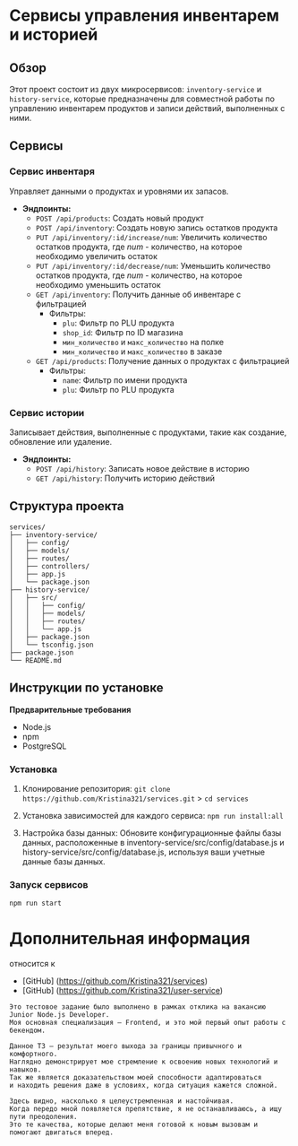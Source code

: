 # Сервисы управления инвентарем и историей

## Обзор

Этот проект состоит из двух микросервисов: `inventory-service` и `history-service`, которые предназначены для совместной работы по управлению инвентарем продуктов и записи действий, выполненных с ними.

## Сервисы

### Сервис инвентаря
Управляет данными о продуктах и уровнями их запасов.

- **Эндпоинты:**
  - `POST /api/products`: Создать новый продукт
  - `POST /api/inventory`: Создать новую запись остатков продукта
  - `PUT /api/inventory/:id/increase/num`: Увеличить количество остатков продукта, где *num* - количество, на которое необходимо увеличить остаток
  - `PUT /api/inventory/:id/decrease/num`: Уменьшить количество остатков продукта, где *num* - количество, на которое необходимо уменьшить остаток
  - `GET /api/inventory`: Получить данные об инвентаре с фильтрацией
    - Фильтры:
      - `plu`: Фильтр по PLU продукта
      - `shop_id`: Фильтр по ID магазина
      - `мин_количество` и `макс_количество` на полке
      - `мин_количество` и `макс_количество` в заказе
  - `GET /api/products`: Получение данных о продуктах с фильтрацией
    - Фильтры:
      - `name`: Фильтр по имени продукта
      - `plu`: Фильтр по PLU продукта

### Сервис истории
Записывает действия, выполненные с продуктами, такие как создание, обновление или удаление.

- **Эндпоинты:**
  - `POST /api/history`: Записать новое действие в историю
  - `GET /api/history`: Получить историю действий

## Структура проекта

```
services/
├── inventory-service/
│   ├── config/
│   ├── models/
│   ├── routes/
│   ├── controllers/
│   ├── app.js
│   └── package.json
├── history-service/
│   ├── src/
│   │   ├── config/
│   │   ├── models/
│   │   ├── routes/
│   │   └── app.js
│   ├── package.json
│   └── tsconfig.json
├── package.json
└── README.md
```

## Инструкции по установке

**Предварительные требования**
- Node.js
- npm
- PostgreSQL

### Установка
1. Клонирование репозитория:
`git clone https://github.com/Kristina321/services.git` > `cd services`

2. Установка зависимостей для каждого сервиса:
`npm run install:all`

3. Настройка базы данных:
Обновите конфигурационные файлы базы данных, расположенные в inventory-service/src/config/database.js и history-service/src/config/database.js, используя ваши учетные данные базы данных.

### Запуск сервисов
`npm run start`

# Дополнительная информация

относится к
- [GitHub] (https://github.com/Kristina321/services)
- [GitHub] (https://github.com/Kristina321/user-service)

```
Это тестовое задание было выполнено в рамках отклика на вакансию Junior Node.js Developer.
Моя основная специализация — Frontend, и это мой первый опыт работы с бекендом.

Данное ТЗ — результат моего выхода за границы привычного и комфортного. 
Наглядно демонстрирует мое стремление к освоению новых технологий и навыков. 
Так же является доказательством моей способности адаптироваться 
и находить решения даже в условиях, когда ситуация кажется сложной.

Здесь видно, насколько я целеустремленная и настойчивая. 
Когда передо мной появляется препятствие, я не останавливаюсь, а ищу пути преодоления. 
Это те качества, которые делают меня готовой к новым вызовам и помогают двигаться вперед.
```

